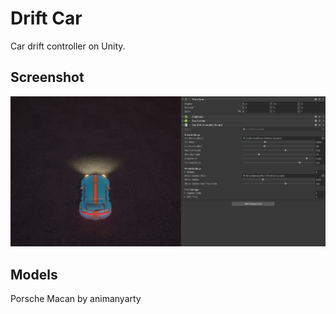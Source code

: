 # Drift Car
Car drift controller on Unity.

## Screenshot
<p align="center"><img src="Screenshot/drift-car-settings.png"/></p>


## Models
Porsche Macan by animanyarty
